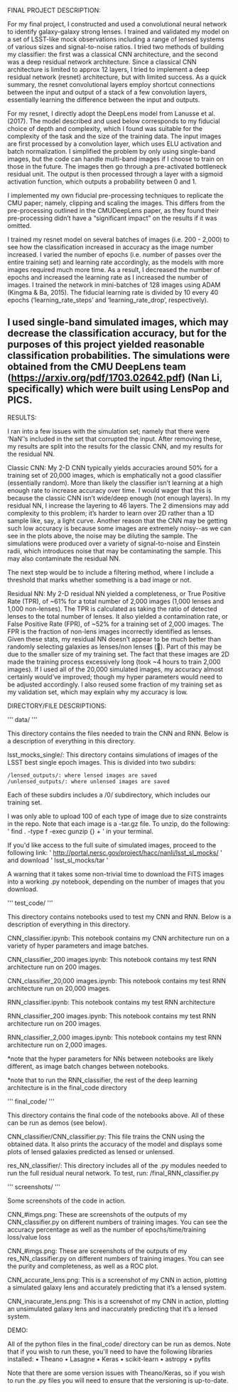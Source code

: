 FINAL PROJECT DESCRIPTION:

For my final project, I constructed and used a convolutional neural network to identify galaxy-galaxy strong lenses. I trained and validated my model on a set of LSST-like mock observations including a range of lensed systems of various sizes and signal-to-noise ratios. I tried two methods of building my classifier: the first was a classical CNN architecture, and the second was a deep residual network architecture. Since a classical CNN architecture is limited to approx 12 layers, I tried to implement a deep residual network (resnet) architecture, but with limited success. As a quick summary, the resnet convolutional layers employ shortcut connections between the input and output of a stack of a few convolution layers, essentially learning the difference between the input and outputs. 

For my resnet, I directly adopt the DeepLens model from Lanusse et al. (2017). The model described and used below corresponds to my fiducial choice of depth and complexity, which I found was suitable for the complexity of the task and the size of the training data. The input images are first processed by a convolution layer, which uses ELU activation and batch normalization. I simplified the problem by only using single-band images, but the code can handle multi-band images if I choose to train on those in the future. The images then go through a pre-activated bottleneck residual unit. The output is then processed through a layer with a sigmoid activation function, which outputs a probability between 0 and 1. 

I implemented my own fiducial pre-processing techniques to replicate the CMU paper; namely, clipping and scaling the images. This differs from the pre-processing outlined in the CMUDeepLens paper, as they found their pre-processing didn’t have a “significant impact” on the results if it was omitted. 

I trained my resnet model on several batches of images (i.e. 200 - 2,000) to see how the classification increased in accuracy as the image number increased. I varied the number of epochs (i.e. number of passes over the entire training set) and learning rate accordingly, as the models with more images required much more time. As a result, I decreased the number of epochs and increased the learning rate as I increased the number of images. I trained the network in mini-batches of 128 images using ADAM (Kingma & Ba, 2015). The fiducial learning rate is divided by 10 every 40 epochs (‘learning_rate_steps’ and ‘learning_rate_drop’, respectively). 

I used single-band simulated images, which may decrease the classification accuracy, but for the purposes of this project yielded reasonable classification probabilities. The simulations were obtained from the CMU DeepLens team (https://arxiv.org/pdf/1703.02642.pdf)  (Nan Li, specifically) which were built using LensPop and PICS. 
-	



RESULTS:

I ran into a few issues with the simulation set; namely that there were ‘NaN’’s included in the set that corrupted the input. After removing these, my results are split into the results for the classic CNN, and my results for the residual NN. 

Classic CNN: My 2-D CNN typically yields accuracies around 50% for a training set of 20,000 images, which is emphatically not a good classifier (essentially random). More than likely the classifier isn’t learning at a high enough rate to increase accuracy over time. I would wager that this is because the classic CNN isn’t wide/deep enough (not enough layers). In my residual NN, I increase the layering to 46 layers. The 2 dimensions may add complexity to this problem; it’s harder to learn over 2D rather than a 1D sample like, say, a light curve. Another reason that the CNN may be getting such low accuracy is because some images are extremely noisy--as we can see in the plots above, the noise may be diluting the sample. The simulations were produced over a variety of signal-to-noise and Einstein radii, which introduces noise that may be contaminating the sample. This may also contaminate the residual NN. 

The next step would be to include a filtering method, where I include a threshold that marks whether something is a bad image or not.

Residual NN: My 2-D residual NN yielded a completeness, or True Positive Rate (TPR), of ~61% for a total number of 2,000 images (1,000 lenses and 1,000 non-lenses). The TPR is calculated as taking the ratio of detected lenses to the total number of lenses. It also yielded a contamination rate, or False Positive Rate (FPR), of ~52% for a training set of 2,000 images. The FPR is the fraction of non-lens images incorrectly identified as lenses. Given these stats, my residual NN doesn’t appear to be much better than randomly selecting galaxies as lenses/non lenses (). Part of this may be due to the smaller size of my training set. The fact that these images are 2D made the training process excessively long (took ~4 hours to train 2,000 images). If I used all of the 20,000 simulated images, my accuracy almost certainly would’ve improved; though my hyper parameters would need to be adjusted accordingly. I also reused some fraction of my training set as my validation set, which may explain why my accuracy is low. 


DIRECTORY/FILE DESCRIPTIONS:

'''
data/
'''

This directory contains the files needed to train the CNN and RNN. Below is a description of everything in this directory.

lsst_mocks_single/: This directory contains simulations of images of the LSST best single epoch images. This is divided into two subdirs:

	/lensed_outputs/: where lensed images are saved
	/unlensed_outputs/: where unlensed images are saved

Each of these subdirs includes a /0/ subdirectory, which includes our training set.

I was only able to upload 100 of each type of image due to size constraints in the repo. Note that each image is a -tar.gz file. To unzip, do the following:
	' find . -type f -exec gunzip {} + ' 
in your terminal.

If you'd like access to the full suite of simulated images, proceed to the following link: 
	' http://portal.nersc.gov/project/hacc/nanli/lsst_sl_mocks/ '
and download ' lsst_sl_mocks/tar '

A warning that it takes some non-trivial time to download the FITS images into a working .py notebook, depending on the number of images that you download. 

'''
test_code/
'''

This directory contains notebooks used to test my CNN and RNN. Below is a description of everything in this directory. 

CNN_classifier.ipynb: This notebook contains my CNN architecture run on a variety of hyper parameters and image batches. 

CNN_classifier_200 images.ipynb: This notebook contains my test RNN architecture run on 200 images.

CNN_classifier_20,000 images.ipynb: This notebook contains my test RNN architecture run on 20,000 images.

RNN_classifier.ipynb: This notebook contains my test RNN architecture

RNN_classifier_200 images.ipynb: This notebook contains my test RNN architecture run on 200 images.

RNN_classifier_2,000 images.ipynb: This notebook contains my test RNN architecture run on 2,000 images.

*note that the hyper parameters for NNs between notebooks are likely different, as image batch changes between notebooks.

*note that to run the RNN_classifier, the rest of the deep learning architecture is in the final_code directory

'''
final_code/
'''

This directory contains the final code of the notebooks above. All of these can be run as demos (see below).

CNN_classifier/CNN_classifier.py: This file trains the CNN using the obtained data. It also prints the accuracy of the model and displays some plots of lensed galaxies predicted as lensed or unlensed.

res_NN_classifier/: This directory includes all of the .py modules needed to run the full residual neural network. To test, run: /final_RNN_classifier.py

'''
screenshots/
'''

Some screenshots of the code in action.

CNN_#imgs.png: These are screenshots of the outputs of my CNN_classifier.py on different numbers of training images. You can see the accuracy percentage as well as the number of epochs/time/training loss/value loss

CNN_#imgs.png: These are screenshots of the outputs of my res_NN_classifier.py on different numbers of training images. You can see the purity and completeness, as well as a ROC plot.

CNN_accurate_lens.png: This is a screenshot of my CNN in action, plotting a simulated galaxy lens and accurately predicting that it’s a lensed system.

CNN_inacurate_lens.png: This is a screenshot of my CNN in action, plotting an unsimulated galaxy lens and inaccurately predicting that it’s a lensed system.

DEMO:

All of the python files in the final_code/ directory can be run as demos. Note that if you wish to run these, you'll need to have the following libraries installed:
•	Theano
•	Lasagne
•	Keras
•	scikit-learn
•	astropy
•	pyfits

Note that there are some version issues with Theano/Keras, so if you wish to run the .py files you will need to ensure that the versioning is up-to-date. 
